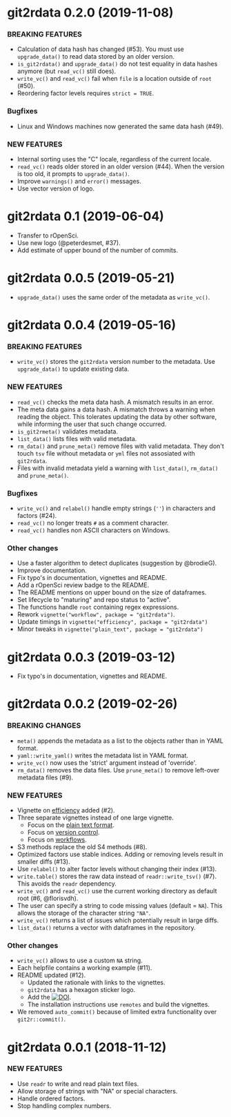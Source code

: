 git2rdata 0.2.0 (2019-11-08)
=================================

### BREAKING FEATURES

  * Calculation of data hash has changed (#53). 
    You must use `upgrade_data()` to read data stored by an older version.
  * `is_git2rdata()` and `upgrade_data()` do not test equality in data hashes anymore (but `read_vc()` still does).
  * `write_vc()` and `read_vc()` fail when `file` is a location outside of `root` (#50).
  * Reordering factor levels requires `strict = TRUE`.

### Bugfixes

  * Linux and Windows machines now generated the same data hash (#49).

### NEW FEATURES

  * Internal sorting uses the "C" locale, regardless of the current locale.
  * `read_vc()` reads older stored in an older version (#44). 
    When the version is too old, it prompts to `upgrade_data()`.
  * Improve `warnings()` and `error()` messages.
  * Use vector version of logo.

git2rdata 0.1 (2019-06-04)
============================

  * Transfer to rOpenSci.
  * Use new logo (@peterdesmet, #37).
  * Add estimate of upper bound of the number of commits.

git2rdata 0.0.5 (2019-05-21)
============================

  * `upgrade_data()` uses the same order of the metadata as `write_vc()`.

git2rdata 0.0.4 (2019-05-16)
============================

### BREAKING FEATURES

  * `write_vc()` stores the `git2rdata` version number to the metadata. Use `upgrade_data()` to update existing data.

### NEW FEATURES

  * `read_vc()` checks the meta data hash. A mismatch results in an error.
  * The meta data gains a data hash. A mismatch throws a warning when reading the object. This tolerates updating the data by other software, while informing the user that such change occurred.
  * `is_git2rmeta()` validates metadata.
  * `list_data()` lists files with valid metadata. 
  * `rm_data()` and `prune_meta()` remove files with valid metadata. 
    They don't touch `tsv` file without metadata or `yml` files not assosiated with `git2rdata`.
  *  Files with invalid metadata yield a warning with `list_data()`, `rm_data()` and `prune_meta()`.
  
### Bugfixes

  * `write_vc()` and `relabel()` handle empty strings (`''`) in characters and factors (#24).
  * `read_vc()` no longer treats `#` as a comment character.
  * `read_vc()` handles non ASCII characters on Windows.

### Other changes
  
  * Use a faster algorithm to detect duplicates (suggestion by @brodieG). 
  * Improve documentation.
  * Fix typo's in documentation, vignettes and README.
  * Add a rOpenSci review badge to the README.
  * The README mentions on upper bound on the size of dataframes.
  * Set lifecycle to "maturing" and repo status to "active".
  * The functions handle `root` containing regex expressions.
  * Rework `vignette("workflow", package = "git2rdata")`.
  * Update timings in `vignette("efficiency", package = "git2rdata")`
  * Minor tweaks in `vignette("plain_text", package = "git2rdata")`

git2rdata 0.0.3 (2019-03-12)
============================

  * Fix typo's in documentation, vignettes and README.

git2rdata 0.0.2 (2019-02-26)
============================

### BREAKING CHANGES

  * `meta()` appends the metadata as a list to the objects rather than in YAML format.
  * `yaml::write_yaml()` writes the metadata list in YAML format.
  * `write_vc()` now uses the 'strict' argument instead of 'override'.
  * `rm_data()` removes the data files. Use `prune_meta()` to remove left-over metadata files (#9).

### NEW FEATURES

  * Vignette on [efficiency](https://ropensci.github.io/git2rdata/articles/efficiency.html) added (#2).
  * Three separate vignettes instead of one large vignette.
      * Focus on the [plain text format](https://ropensci.github.io/git2rdata/articles/plain_text.html).
      * Focus on [version control](https://ropensci.github.io/git2rdata/articles/version_control.html).
      * Focus on [workflows](https://ropensci.github.io/git2rdata/articles/workflow.html).
  * S3 methods replace the old S4 methods (#8).
  * Optimized factors use stable indices. Adding or removing levels result in smaller diffs (#13).
  * Use `relabel()` to alter factor levels without changing their index (#13).
  * `write.table()` stores the raw data instead of `readr::write_tsv()` (#7). This avoids the `readr` dependency.
  * `write_vc()` and `read_vc()` use the current working directory as default root (#6, @florisvdh).
  * The user can specify a string to code missing values (default = `NA`). This allows the storage of the character string `"NA"`.
  * `write_vc()` returns a list of issues which potentially result in large diffs.
  * `list_data()` returns a vector with dataframes in the repository.

### Other changes

  * `write_vc()` allows to use a custom `NA` string.
  * Each helpfile contains a working example (#11).
  * README updated (#12).
      * Updated the rationale with links to the vignettes.
      * `git2rdata` has a hexagon sticker logo.
      * Add the [![DOI](https://zenodo.org/badge/147685405.svg)](https://zenodo.org/badge/latestdoi/147685405).
      * The installation instructions use `remotes` and build the vignettes.
  * We removed `auto_commit()` because of limited extra functionality over `git2r::commit()`.

git2rdata 0.0.1 (2018-11-12)
============================

### NEW FEATURES

  * Use `readr` to write and read plain text files.
  * Allow storage of strings with "NA" or special characters.
  * Handle ordered factors.
  * Stop handling complex numbers.
